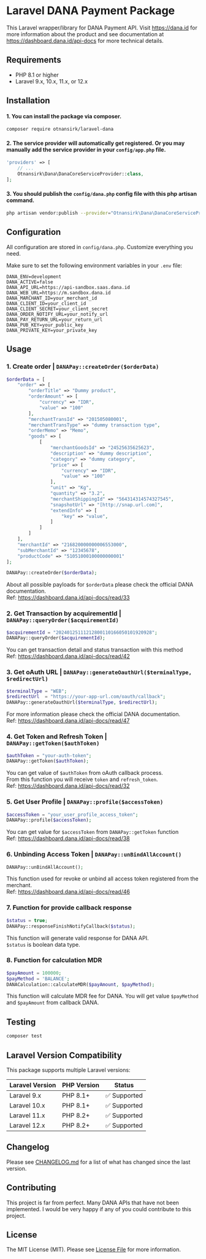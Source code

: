 # Laravel DANA Payment Package

This Laravel wrapper/library for DANA Payment API. Visit https://dana.id for more information about the product and see documentation at https://dashboard.dana.id/api-docs for more technical details.

## Requirements

- PHP 8.1 or higher
- Laravel 9.x, 10.x, 11.x, or 12.x

## Installation

#### 1. You can install the package via composer.
```sh
composer require otnansirk/laravel-dana
```

#### 2. The service provider will automatically get registered. Or you may manually add the service provider in your `config/app.php` file.
```php
'providers' => [
    // ...
    Otnansirk\Dana\DanaCoreServiceProvider::class,
];
```

#### 3. You should publish the `config/dana.php` config file with this php artisan command.
```sh
php artisan vendor:publish --provider="Otnansirk\Dana\DanaCoreServiceProvider" --tag="dana-config"
```

## Configuration

All configuration are stored in `config/dana.php`. Customize everything you need.

Make sure to set the following environment variables in your `.env` file:

```env
DANA_ENV=development
DANA_ACTIVE=false
DANA_API_URL=https://api-sandbox.saas.dana.id
DANA_WEB_URL=https://m.sandbox.dana.id
DANA_MARCHANT_ID=your_merchant_id
DANA_CLIENT_ID=your_client_id
DANA_CLIENT_SECRET=your_client_secret
DANA_ORDER_NOTIFY_URL=your_notify_url
DANA_PAY_RETURN_URL=your_return_url
DANA_PUB_KEY=your_public_key
DANA_PRIVATE_KEY=your_private_key
```

## Usage

### 1. Create order | `DANAPay::createOrder($orderData)`
```php
$orderData = [
    "order" => [
        "orderTitle" => "Dummy product",
        "orderAmount" => [
            "currency" => "IDR",
            "value" => "100"
        ],
        "merchantTransId" => "201505080001",
        "merchantTransType" => "dummy transaction type",
        "orderMemo" => "Memo",
        "goods" => [
            [
                "merchantGoodsId" => "24525635625623",
                "description" => "dummy description",
                "category" => "dummy category",
                "price" => [
                    "currency" => "IDR",
                    "value" => "100"
                ],
                "unit" => "Kg",
                "quantity" => "3.2",
                "merchantShippingId" => "564314314574327545",
                "snapshotUrl" => "[http://snap.url.com]",
                "extendInfo" => [
                    "key" => "value",
                ]
            ]
        ]
    ],
    "merchantId" => "216820000000006553000",
    "subMerchantId" => "12345678",
    "productCode" => "51051000100000000001"
];

DANAPay::createOrder($orderData);
```

About all possible payloads for `$orderData` please check the official DANA documentation. <br>
Ref: https://dashboard.dana.id/api-docs/read/33

### 2. Get Transaction by acquirementId | `DANAPay::queryOrder($acquirementId)`
```php
$acquirementId = "20240125111212800110166050101920928";
DANAPay::queryOrder($acquirementId);
```

You can get transaction detail and status transaction with this method <br>
Ref: https://dashboard.dana.id/api-docs/read/42

### 3. Get oAuth URL | `DANAPay::generateOauthUrl($terminalType, $redirectUrl)`
```php
$terminalType = "WEB";
$redirectUrl  = "https://your-app-url.com/oauth/callback";
DANAPay::generateOauthUrl($terminalType, $redirectUrl);
```

For more information please check the official DANA documentation. <br>
Ref: https://dashboard.dana.id/api-docs/read/47

### 4. Get Token and Refresh Token | `DANAPay::getToken($authToken)`
```php
$authToken = "your-auth-token";
DANAPay::getToken($authToken);
```

You can get value of `$authToken` from oAuth callback process. <br>
From this function you will receive `token` and `refresh_token`. <br>
Ref: https://dashboard.dana.id/api-docs/read/32

### 5. Get User Profile | `DANAPay::profile($accessToken)`
```php
$accessToken = "your_user_profile_access_token";
DANAPay::profile($accessToken);
```

You can get value for `$accessToken` from `DANAPay::getToken` function <br>
Ref: https://dashboard.dana.id/api-docs/read/38

### 6. Unbinding Access Token | `DANAPay::unBindAllAccount()`
```php
DANAPay::unBindAllAccount();
```

This function used for revoke or unbind all access token registered from the merchant.<br>
Ref: https://dashboard.dana.id/api-docs/read/46

### 7. Function for provide callback response
```php
$status = true;
DANAPay::responseFinishNotifyCallback($status);
```

This function will generate valid response for DANA API.<br>
`$status` is boolean data type.

### 8. Function for calculation MDR
```php
$payAmount = 100000;
$payMethod = 'BALANCE';
DANACalculation::calculateMDR($payAmount, $payMethod);
```

This function will calculate MDR fee for DANA.
You will get value `$payMethod` and `$payAmount` from callback DANA.

## Testing

```bash
composer test
```

## Laravel Version Compatibility

This package supports multiple Laravel versions:

| Laravel Version | PHP Version | Status |
|----------------|-------------|---------|
| Laravel 9.x    | PHP 8.1+    | ✅ Supported |
| Laravel 10.x   | PHP 8.1+    | ✅ Supported |
| Laravel 11.x   | PHP 8.2+    | ✅ Supported |
| Laravel 12.x   | PHP 8.2+    | ✅ Supported |

## Changelog

Please see [CHANGELOG.md](CHANGELOG.md) for a list of what has changed since the last version.

## Contributing

This project is far from perfect. Many DANA APIs that have not been implemented. I would be very happy if any of you could contribute to this project.

## License

The MIT License (MIT). Please see [License File](LICENSE.md) for more information.
